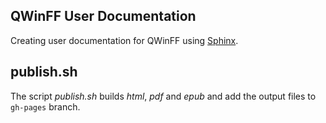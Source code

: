 QWinFF User Documentation
-------------------------

Creating user documentation for QWinFF using [Sphinx](http://sphinx-doc.org/).

publish.sh
----------

The script *publish.sh* builds *html*, *pdf* and *epub* and add the output files
to `gh-pages` branch.
